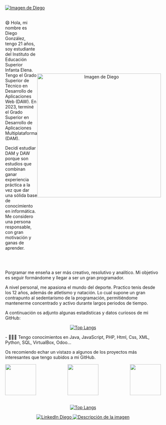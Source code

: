 <a href="https://www.linkedin.com/in/diego-gonzalez-martinez-/">
<img src="https://github.com/Diegonmarti/Diegonmarti/assets/98549170/9d8ccd95-2788-4239-b7dc-20113c5cc279" alt="Imagen de Diego">
</a>
<div style="display: flex; align-items: center; justify-content: space-between;">
  <div style="flex: 1;">
    <br/>
    <p>
      😄 Hola, mi nombre es Diego González, tengo 21 años, soy estudiante del Instituto de Educación Superior Infanta Elena. Tengo el Grado Superior de Técnico en Desarrollo de Aplicaciones Web (DAW). En 2023, terminé el Grado Superior en Desarrollo de Aplicaciones Multiplataforma (DAM).
    </p>
    <p>
      Decidí estudiar DAM y DAW porque son estudios que combinan ganar experiencia práctica a la vez que dar una sólida base de conocimiento en informática. Me considero una persona responsable, con gran motivación y ganas de aprender. 
    </p>
    <br/>
  </div>
<div align="center">
    <a href="https://www.linkedin.com/in/diego-gonzalez-martinez-/">
        <img src="https://github.com/Diegonmarti/Diegonmarti/assets/98549170/ff4fb525-0308-449b-87e4-8ce6ec609d1b" alt="Imagen de Diego" width="400" height="400">
    </a>
</div>

</div>
<br/>
<p>
  Porgramar me enseña a ser más creativo, resolutivo y analítico. Mi objetivo es seguir formándome y llegar a ser un gran programador.
</p>
<p>
  A nivel personal, me apasiona el mundo del deporte. Practico tenis desde los 12 años, además de atletismo y natación. Lo cual supone un gran contrapunto al sedentarismo de la programación, permitiéndome mantenerme concentrado y activo durante largos periodos de tiempo.
</p>
<p>
  A continuación os adjunto algunas estadísticas y datos curiosos de mi GitHub:
</p>
<div align="center">

[![Top Langs](https://github-profile-summary-cards.vercel.app/api/cards/profile-details?username=diegonmarti)](https://github.com/Diegonmarti)

</div>
- 👨🏻‍💻 Tengo conocimientos en Java, JavaScript, PHP, Html, Css, XML, Python, SQL, VirtualBox, Odoo...

<p>
  Os recomiendo echar un vistazo a algunos de los proyectos más interesantes que tengo subidos a mi GitHub.
</p>
<div align="center">
<div style="display: flex; justify-content: space-between;">
<a href="https://github.com/Diegonmarti/TFG_DAW">
    <img height=100 align="center" src="https://github-readme-stats.vercel.app/api/pin/?username=diegonmarti&repo=TFG_DAM" />
  </a>
  <a href="https://github.com/Diegonmarti/App_Web_Skin_Care_Routine">
    <img height=100 align="center" src="https://github-readme-stats.vercel.app/api/pin/?username=diegonmarti&repo=App_Web_Skin_Care_Routine" /><br>
  </a>
  <a href="https://github.com/Diegonmarti/Proyecto-Encuentra-Pareja">
    <img height=100 align="center" src="https://github-readme-stats.vercel.app/api/pin/?username=diegonmarti&repo=Proyecto-Encuentra-Pareja" />
  </a>

</div>
<br/>
</div>
<div align="center">

[![Top Langs](https://github-readme-stats.vercel.app/api/top-langs/?username=diegonmarti)](https://github.com/Diegonmarti)

</div>
<div align="center">
<a href="https://www.linkedin.com/in/diego-gonzalez-martinez-/">
  <img src="https://img.shields.io/badge/LinkedIn-0077B5?style=for-the-badge&logo=linkedin&logoColor=white" alt="Linkedln Diego">
</a>
<a href="mailto:diegogmarti@gmail.com">
  <img src="https://img.shields.io/badge/Gmail-D14836?style=for-the-badge&logo=gmail&logoColor=white" alt="Descripción de la imagen">
</a>
</div>
